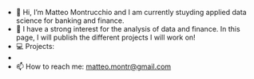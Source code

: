 - 👋 Hi, I’m Matteo Montrucchio and I am currently stuyding applied data science for banking and finance.
- 👀 I have a strong interest for the analysis of data and finance. In this page, I will publish the different projects I will work on!
- 💻 Projects:
- 
- 📫 How to reach me: matteo.montr@gmail.com

